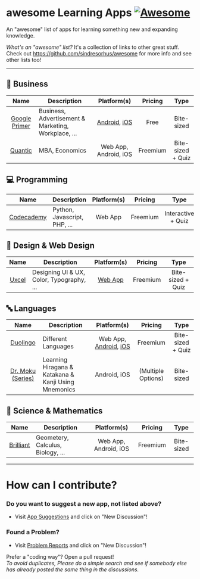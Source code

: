 # awesome Learning Apps [![Awesome](https://awesome.re/badge-flat.svg)](https://awesome.re)
An "awesome" list of apps for learning something new and expanding knowledge.

_What's an "awesome" list?_
It's a collection of links to other great stuff. Check out https://github.com/sindresorhus/awesome for more info and see other lists too!

---

## 💼 Business 
| Name | Description | Platform(s) | Pricing | Type |
| :--: | -- | :--: | :--: | :--: |
| [Google Primer](https://www.yourprimer.com/) | Business, Advertisement & Marketing, Workplace, ... | [Android](https://play.google.com/store/apps/details?id=com.google.android.apps.primer), [iOS](https://apps.apple.com/app/apple-store/id918628107) | Free | Bite-sized |
| [Quantic](https://quantic.edu/) | MBA, Economics | Web App, Android, iOS | Freemium | Bite-sized + Quiz |

## 💻 Programming
| Name | Description | Platform(s) | Pricing | Type |
| :--: | -- | :--: | :--: | :--: |
| [Codecademy](https://codecademy.com) | Python, Javascript, PHP, ... | Web App | Freemium | Interactive + Quiz |

## 🎨 Design & Web Design
| Name | Description | Platform(s) | Pricing | Type |
| :--: | -- | :--: | :--: | :--: |
| [Uxcel](https://.com) | Designing UI & UX, Color, Typography, ... | [Web App](https://app.uxcel.com) | Freemium | Bite-sized + Quiz |

## 🔤 Languages
| Name | Description | Platform(s) | Pricing | Type |
| :--: | -- | :--: | :--: | :--: |
| [Duolingo](https://www.duolingo.com/) | Different Languages | Web App, [Android](https://play.google.com/store/apps/details?id=com.duolingo), [iOS](https://apps.apple.com/app/duolingo-learn-spanish-french/id570060128) | Freemium | Bite-sized + Quiz |
| [Dr. Moku (Series)](https://drmoku.com/) | Learning Hiragana & Katakana & Kanji Using Mnemonics | Android, iOS | (Multiple Options) | Bite-sized |


## 🧮 Science & Mathematics
| Name | Description | Platform(s) | Pricing | Type |
| :--: | -- | :--: | :--: | :--: |
| [Brilliant](https://brilliant.org/) | Geometery, Calculus, Biology, ... | Web App, Android, iOS | Freemium | Bite-sized |

---

# How can I contribute?
### Do you want to suggest a new app, not listed above?  
- Visit [App Suggestions](https://github.com/ShahriarKh/awesome-learning-apps/discussions/categories/app-suggestions) and click on "New Discussion"!  

### Found a Problem?
- Visit [Problem Reports](https://github.com/ShahriarKh/awesome-learning-apps/discussions/categories/problem-reports) and click on "New Discussion"!  

Prefer a "coding way"? Open a pull request!   
_To avoid duplicates, Please do a simple search and see if somebody else has already posted the same thing in the discussions._


